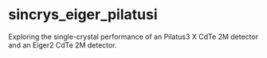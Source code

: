 # sincrys_eiger_pilatusi
Exploring the single-crystal performance of an Pilatus3 X CdTe 2M detector and an Eiger2 CdTe 2M detector.
